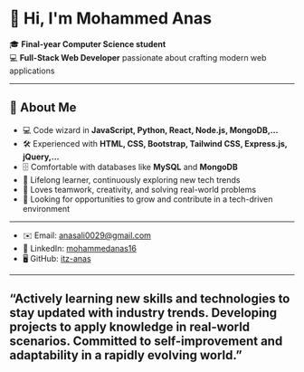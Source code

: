 # 👋 Hi, I'm Mohammed Anas

🎓 **Final-year Computer Science student**  
💻 **Full-Stack Web Developer** passionate about crafting modern web applications

---

## 🚀 About Me

- 💻 Code wizard in **JavaScript, Python, React, Node.js, MongoDB,...**
- 🛠 Experienced with **HTML, CSS, Bootstrap, Tailwind CSS, Express.js, jQuery,...**
- 🗄️ Comfortable with databases like **MySQL** and **MongoDB**
- 🧠 Lifelong learner, continuously exploring new tech trends
- 🤝 Loves teamwork, creativity, and solving real-world problems
- 🌟 Looking for opportunities to grow and contribute in a tech-driven environment

---

- ✉️ Email: [anasali0029@gmail.com](mailto:anasali0029@gmail.com)
- 💼 LinkedIn: [mohammedanas16](https://www.linkedin.com/in/mohammedanas16)
- 🖥️ GitHub: [itz-anas](https://github.com/itz-anas)

---

## “Actively learning new skills and technologies to stay updated with industry trends. Developing projects to apply knowledge in real-world scenarios. Committed to self-improvement and adaptability in a rapidly evolving world.”

